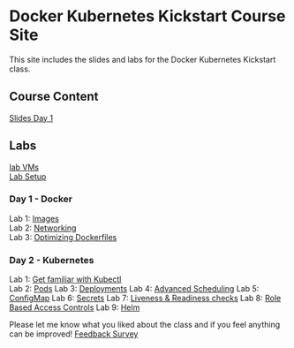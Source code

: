 # Docker Kubernetes Kickstart Course Site

This site includes the slides and labs for the Docker Kubernetes Kickstart class. 

## Course Content 
[Slides Day 1](http://bit.ly/docker-k8s-content-1)   

## Labs
[lab VMs](https://docs.google.com/spreadsheets/d/1kW1rNQMZVdoYa2IDLZa66rLv122LM_mIfkbjxhEmVsQ/edit?usp=sharing)  
[Lab Setup](labs/001_setup/)  

### Day 1 - Docker
Lab 1: [Images](labs/images/)  
Lab 2: [Networking](labs/networking/)  
Lab 3: [Optimizing Dockerfiles](labs/adv-dockerfile/)

### Day 2 - Kubernetes
Lab 1: [Get familiar with Kubectl](labs/commands/)   
Lab 2: [Pods](labs/pods/)
Lab 3: [Deployments](labs/multi-tier/)
Lab 4: [Advanced Scheduling](labs/scheduling/)
Lab 5: [ConfigMap](labs/configmap/)
Lab 6: [Secrets](labs/secrets/)
Lab 7: [Liveness & Readiness checks](labs/health-checks/)
Lab 8: [Role Based Access Controls](labs/rbac/)
Lab 9: [Helm](labs/helm/)

Please let me know what you liked about the class and if you feel anything can be improved! 
[Feedback Survey](http://www.metricsthatmatter.com/student/evaluation.asp?k=16324&i=ILT00444884)
